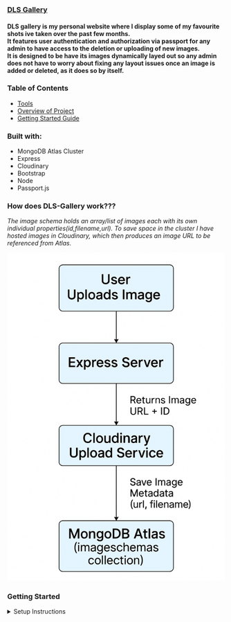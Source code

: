 ### [DLS Gallery](https://dls-gallery-q5o67.ondigitalocean.app/)
#### DLS gallery is my personal website where I display some of my favourite shots ive taken over the past few months.<br> It features user authentication and authorization via passport for any admin to have access to the deletion or uploading of new images.<br>It is designed to be have its images dynamically layed out so any admin does not have to worry about fixing any layout issues once an image is added or deleted, as it does so by itself.
### Table of Contents
- [Tools](#built-with)
- [Overview of Project](#how-does-dls-gallery-work)
- [Getting Started Guide](#getting-started)

### Built with:
- MongoDB Atlas Cluster
- Express
- Cloudinary
- Bootstrap
- Node
- Passport.js
### How does DLS-Gallery work???
_The image schema holds an array/list of images each with its own individual properties(id,filename,url).  To save space in the cluster I have hosted images in Cloudinary, which then produces an image URL to be referenced from Atlas._
<!-- ![database structure](./public/database_structure.png) -->
![image upload structure](/public/image_upload_diagram.png)


### Getting Started
<details>
<summary>Setup Instructions</summary>
_DLS Gallery uses free tiers of both MongoDB Atlas and Cloudinary to store images.
To get your own DLS Gallery Started youll need to setup free accounts for both._

#### 1. Clone the repo
In your chosen directory, open the terminal and run:

    git clone git@github.com:Denilson0720/DLS-Gallery.git
then cd into the project if youre not already inside:
    cd DLS-Gallery
#### 2. Install Dependencies
Make sure youre in /DLS-Gallery. In your terminal check if so by running:

    ls
You should get a view such as:

    README.md               cloudinary              middleware.js           node_modules            package.json            utils
    app.js                  layouts                 models                  package-lock.json       public                  views
If so, go ahead and install dependencies: 

    npm i

#### 3. Create your own .env file where youll be adding your mongo atlas url and cloudinary url, run:
    touch .env
#### 4. Start setup of your Database. Log in to MongoDB Atlas
    
- Go to: https://www.mongodb.com/cloud/atlas

_If you don’t have an account, create one — it’s free🙌🏼_
#### 5. Create a Cluster
- In your dashboard, create new project, name it what youd like.(eg:DLS Gallery Demo)
    
- Click "Build a Cluster"

- Name it 'DLS-Gallery'
- Choose AWS as the provider
- Choose the Shared Cluster (free tier)

- Pick the region closest to you

- Click "Create Deployment"

- Wait a minute or two while it sets up.
#### 6. Create a Database User
- On the leftside panel go to Database > Security > Database Access 

- Click “Add New Database User”

- Username: dls_user

- Password: create a secure password (e.g. dls_test123, for dev only)

- Add an optional user description if youd like.(eg: dls demo user)

- Database User Privileges > Built-in Role: keep as Read and write to any database

- Click Add User
#### 7. Allow Access From Your IP
- Go to Network Access

- Atlas should have automatically added your IP address and should be listed below(eg:100.35.123.123), if so you can go ahead and skip this step. If not please continue...

- Click “Add IP Address”

- Choose “Allow Access from Anywhere” (0.0.0.0/0) for dev/demo use
(⚠️ Not safe for production)
#### 8. Get your Connection String
- Go to Database > Clusters
- Where you see your Cluster name 'DLS-Gallery', click the 'Connect' button

- Choose the 'Drivers' option under “Connect to your application”

- Select Node.js as the driver, version ≥ 6.7

- Copy the connection string, it should look something like this:

```
mongodb+srv://dls_user:<password>@<your-cluster>.mongodb.net/<dbname>?retryWrites=true&w=majority
```
_Replace <password> with your password and <dbname> with your DLS Gallery DB name (e.g., dls_gallery)_
#### 9. Add DB_URL to your .env
- paste the connection string into your .env file as DB_URL

_your .env file should look like this so far_

    DB_URL=mongodb+srv://dls_user:<password>@<your-cluster>.mongodb.net/<dbname>?retryWrites=true&w=majority
#### 10. Setup your Cloudinary account, also free🫡
_Cloudinary allows us to store images and then produce URL references to them which we can then go ahead and save in Mongo._

Copy your Cloudinary credentials
- Go to Dashboard > On the left hand side panel, at the bottom > Settings > API Keys
- Click 'Generate New API Key'
- Copy the following credentials:
    - Cloud name (located top left)
    - API Key
    - API Secret

Paste your credentials into your .env file as:
- CLOUDINARY_CLOUD_NAME 
- CLOUDINARY_API_KEY
- CLOUDINARY_API_SECRET

_your .env file should look like this_

    DB_URL=mongodb+srv://dls_user:<password>@<your-cluster>.mongodb.net/<dbname>?retryWrites=true&w=majority

    CLOUDINARY_CLOUD_NAME=your_cloud_name
    CLOUDINARY_API_KEY=your_api_key
    CLOUDINARY_API_SECRET=your_api_secret



- Go to: https://cloudinary.com and sign up for a free account if you don’t already have one.
#### 11. Prepare your Cloudinary Folder
- Now that you have access to your Cloudinary dashboard, go ahead and go to 'Programmable Media' and click on 'Media Library'
- Create a folder called 'DlsGallery', this is where all your pictures will be stored and accessed via Mongo
#### 12. Setup an access key
- Produce an access token on your own OR ask ChatGPT to produce an access token, which will be used to allow users to register as an admin for your DLS-Gallery 
- Save your access token in your .env file as:

```
ACCESS_TOKEN=demoToken123
```
#### 13. Seed your DB and Setup the Collection schemas
run

    node app.js

- go to localhost:3000/ in any browser, you should see an error
- in the top right, navigate to admin registration and using the access token you made in the previous step, make a new user admin account
- you should still see an error but now you have succesfully made both user and setup the schemas
- go ahead and stop the application 

now we can go ahead and seed the database, ive provided your first image to get your project up and running, go ahead and run the seed file:

    node seed.js

You have succesfully seeded your DB and Cloudinary folder.
- go ahead and go back to your Mongo Atlas Cluster and click 'Browse Collections'
- Copy the ObjectId of the first object in the 'imageschemas'
- Now add that objectId to your .env file

```
    IMAGE_ID=123456789
```
#### 14. You're all set, run the project again
You should now be able to run the project and start adding more images from the admin screen.
</details>

